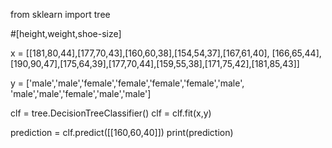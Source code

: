 from sklearn import tree   

#[height,weight,shoe-size]

x = [[181,80,44],[177,70,43],[160,60,38],[154,54,37],[167,61,40],
     [166,65,44],[190,90,47],[175,64,39],[177,70,44],[159,55,38],[171,75,42],[181,85,43]]

y = ['male','male','female','female','female','female','male',
     'male','male','female','male','male']

clf = tree.DecisionTreeClassifier()
clf = clf.fit(x,y)

prediction = clf.predict([[160,60,40]])
print(prediction)

